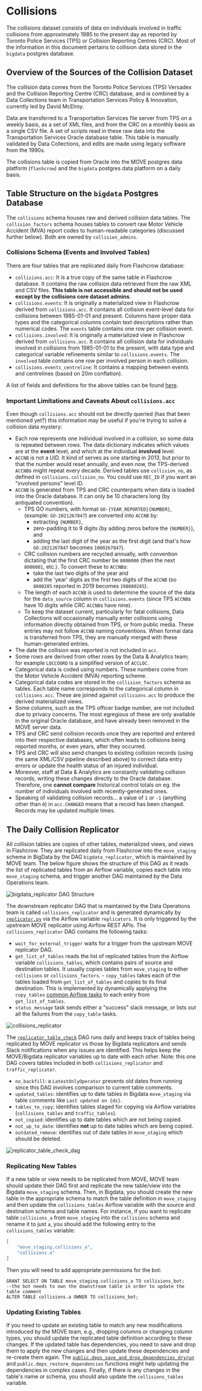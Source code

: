 # Collisions

The collisions dataset consists of data on individuals involved in traffic collisions from approximately 1985 to the present day as reported by Toronto Police Services (TPS) or Collision Reporting Centres (CRC). Most of the information in this document pertains to collision data stored in the `bigdata` postgres database.


## Overview of the Sources of the Collision Dataset

The collision data comes from the Toronto Police Services (TPS) Versadex and the Collision Reporting Centre (CRC) database, and is combined by a Data Collections team in Transportation Services Policy & Innovation, currently led by David McElroy.

Data are transferred to a Transportation Services file server from TPS on a weekly basis, as a set of XML files, and from the CRC on a monthly basis as a single CSV file. A set of scripts read in these raw data into the Transportation Services Oracle database table. This table is manually validated by Data Collections, and edits are made using legacy software from the 1990s.

The collisions table is copied from Oracle into the MOVE postgres data platform (`flashcrow`) and the `bigdata` postgres data platform on a daily basis.


## Table Structure on the `bigdata` Postgres Database

The `collisions` schema houses raw and derived collision data tables. The `collision_factors` schema houses tables to convert raw Motor Vehicle Accident (MVA) report codes to human-readable categories (discussed further below). Both are owned by `collision_admins`.

### Collisions Schema (Events and Involved Tables)

There are four tables that are replicated daily from Flashcrow database:

- `collisions.acc`: It is a true copy of the same table in Flashcrow database. It contains the raw collision data retrieved from the raw XML and CSV files. **This table is not accessible and should not be used except by the collisions core dataset admins**.
- `collisions.events`: It is originally a materialized view in Flashcrow derived from `collisions.acc`. It contains all collision event-level data for collisions between 1985-01-01 and present. Columns have proper data types and the categorical columns contain text descriptions rather than numerical codes. The `events` table contains one row per collision event.
- `collisions.involved`:  It is originally a materialized view in Flashcrow derived from `collisions.acc`. It contains all collision data for individuals involved in collisions from 1985-01-01 to the present, with data type and categorical variable refinements similar to `collisions.events`. The `involved` table contains one row per involved person in each collision.
- `collisions.events_centreline`: It contains a mapping between events and centrelines (based on 20m conflation).

A list of fields and definitions for the above tables can be found [here](https://docs.google.com/spreadsheets/d/151FfLDlwswlALmcQkAHR2bY4ywhmOfSgER3JRXeHo4U/edit#gid=0).


### Important Limitations and Caveats About `collisions.acc` 

Even though `collisions.acc` should not be directly queried (has that been mentioned yet?) this information may be useful if you're trying to solve a collision data mystery:
- Each row represents one individual involved in a collision, so some data is repeated between rows. The data dictionary indicates which values are at the **event** level, and which at the individual **involved** level.
- `ACCNB` is not a UID. It kind of serves as one starting in 2013, but prior to that the number would reset annually, and even now, the TPS-derived `ACCNB`s might repeat every decade. Derived tables use `collision_no`, as defined in `collisions.collision_no`. You could use `REC_ID` if you want an "involved persons" level ID.
- `ACCNB` is generated from TPS and CRC counterparts when data is loaded into the Oracle database. It can only be 10 characters long (by antiquated convention). 
  - TPS GO numbers, with format `GO-{YEAR_REPORTED}{NUMBER}`, (example: `GO-2021267847`) are converted into `ACCNB` by:
      - extracting `{NUMBER}`, 
      - zero-padding it to 9 digits (by adding zeros before the `{NUMBER}`), and 
      - adding the last digit of the year as the first digit (and that's how `GO-2021267847` becomes `1000267847`). 
  - CRC collision numbers are recycled annually, with convention dictating that the first CRC number be `8000000` (then the next `8000001`, etc.). To convert these to `ACCNB`s: 
      - take the last two digits of the year and 
      - add the 'year' digits as the first two digits of the `ACCNB` (so `8000285` reported in 2019 becomes `198000285`). 
  - The length of each `ACCNB` is used to determine the source of the data for the `data_source` column in `collisions.events` (since TPS `ACCNB`s have 10 digits while CRC `ACCNB`s have nine).
  - To keep the dataset current, particularly for fatal collisions, Data Collections will occasionally manually enter collisions using information directly obtained from TPS, or from public media. These entries may not follow `ACCNB` naming conventions. When formal data is transferred from TPS, they are manually merged with these human-generated entries.
- The date the collision was reported is not included in `acc`.
- Some rows are derived from other rows by the Data & Analytics team; for example `LOCCOORD` is a simplified version of `ACCLOC`.
- Categorical data is coded using numbers. These numbers come from the Motor Vehicle Accident (MVA) reporting scheme.
- Categorical data codes are stored in the `collision_factors` schema as tables. Each table name corresponds to the categorical column in `collisions.acc`. These are joined against `collisions.acc` to produce the derived materialized views.
- Some columns, such as the TPS officer badge number, are not included due to privacy concerns. The most egregious of these are only available in the original Oracle database, and have already been removed in the MOVE server data.
- TPS and CRC send collision records once they are reported and entered into their respective databases, which often leads to collisions being reported months, or even years, after they occurred. 
- TPS and CRC will also send changes to existing collision records (using the same XML/CSV pipeline described above) to correct data entry errors or update the health status of an injured individual. 
- Moreover, staff at Data & Analytics are constantly validating collision records, writing these changes directly to the Oracle database. Therefore, one **cannot compare** historical control totals on eg. the number of individuals involved with recently-generated ones.
- Speaking of validating collision records... a value of `1` or `-1` (anything other than `0`) in `acc.CHANGED` means that a record has been changed. Records may be updated multiple times. 


## The Daily Collision Replicator

All collision tables are copies of other tables, materialized views, and views in Flashcrow. They are replicated daily from Flashcrow into the `move_staging` schema in BigData by the DAG `bigdata_replicator`, which is maintained by MOVE team. The below figure shows the structure of this DAG as it reads the list of replicated tables from an Airflow variable, copies each table into `move_staging` schema, and trigger another DAG maintained by the Data Operations team.

![bigdata_replicator DAG Structure](./assets/bigdata_replicator_dag.png)

The downstream replicator DAG that is maintained by the Data Operations team is called `collisions_replicator` and is generated dynamically by [`replicator.py`](../dags/replicator.py) via the Airflow variable `replicators`. It is only triggered by the upstream MOVE replicator using Airflow REST APIs. The `collisions_replicator` DAG contains the following tasks:
- `wait_for_external_trigger` waits for a trigger from the upstream MOVE replicator DAG.
- `get_list_of_tables` reads the list of replicated tables from the Airflow variable `collisions_tables`, which contains pairs of source and destination tables. It usually copies tables from `move_staging` to either `collisions` or `collisions_factors`. - `copy_tables` takes each of the tables loaded from `get_list_of_tables` and copies to its final destination. This is implemented by dynamically applying the `copy_tables` [common Airflow tasks](../dags/common_tasks.py) to each entry from `get_list_of_tables`.
- `status_message` task sends either a "success" slack message, or lists out all the failures from the `copy_table` tasks. 

![collisions_replicator](./assets/collisions_replicator_dag.png)

<!-- replicator_table_check_doc_md -->
The [`replicator_table_check`](../dags/replicator_table_check.py) DAG runs daily and keeps track of tables being replicated by MOVE replicator vs those by Bigdata replicators and sends Slack notifications when any issues are identified. This helps keep the MOVE/Bigdata replicator variables up to date with each other. Note: this one DAG covers tables included in both `collisions_replicator` and `traffic_replicator`. 
- `no_backfill`: a `LatestOnlyOperator` prevents old dates from running since this DAG involves comparison to current table comments. 
- `updated_tables`: identifies up to date tables in Bigdata `move_staging` via table comments like `Last updated on {ds}`. 
- `tables_to_copy`: identifies tables staged for copying via Airflow variables (`collisions_tables` and `traffic_tables`).
- `not_copied`: identifies up to date tables which are not being copied. 
- `not_up_to_date`: identifies **not** up to date tables which are being copied. 
- `outdated_remove`: identifies out of date tables in `move_staging` which should be deleted.
<!-- replicator_table_check_doc_md -->

![replicator_table_check_dag](./assets/replicator_table_check_dag.png)

### Replicating New Tables

If a new table or view needs to be replicated from MOVE, MOVE team should update their DAG first and replicate the new table/view into the Bigdata `move_staging` schema. Then, in Bigdata, you should create the new table in the appropriate schema to match the table definition in `move_staging` and then update the `collisions_tables` Airflow variable with the source and destination schema and table names. For instance, if you want to replicate table `collisions_a` from `move_staging` into the `collisions` schema and rename it to just `a`, you should add the following entry to the `collisions_tables` variable:

```JSON
[
    "move_staging.collisions_a",
    "collisions.a"
]
```

Then you will need to add appropriate permissions for the bot: 
```
GRANT SELECT ON TABLE move_staging.collisions_a TO collisions_bot;
--the bot needs to own the downstream table in order to update the table comment
ALTER TABLE collisions.a OWNER TO collisions_bot;
```

### Updating Existing Tables

If you need to update an existing table to match any new modifications introduced by the MOVE team, e.g., dropping columns or changing column types, you should update the replicated table definition according to these changes. If the updated table has dependencies, you need to save and drop them to apply the new changes and then update these dependencies and re-create them again. The [`public.deps_save_and_drop_dependencies_dryrun`](https://github.com/CityofToronto/bdit_pgutils/blob/master/create-function-deps_save_and_drop_dependencies_dryrun.sql) and `public.deps_restore_dependencies` functions might help updating the dependencies in complex cases. Finally, if there is any changes in the table's name or schema, you should also update the `collisions_tables` variable.
